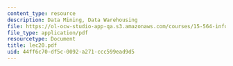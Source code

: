 ```yaml
---
content_type: resource
description: Data Mining, Data Warehousing
file: https://ol-ocw-studio-app-qa.s3.amazonaws.com/courses/15-564-information-technology-i-spring-2003/44ff6c70df5c0092a271ccc599ead9d5_lec20.pdf
file_type: application/pdf
resourcetype: Document
title: lec20.pdf
uid: 44ff6c70-df5c-0092-a271-ccc599ead9d5
---
```

